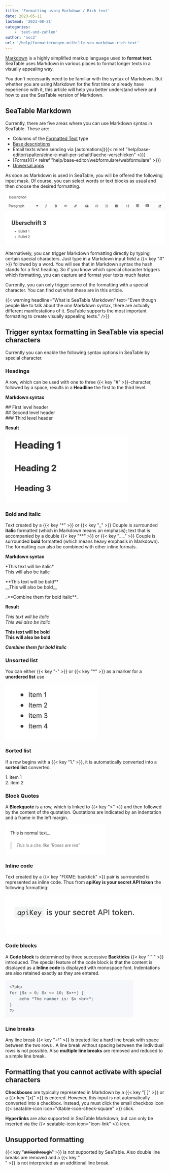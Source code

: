 ```yaml
---
title: 'Formatting using Markdown / Rich text'
date: 2023-05-11
lastmod: '2023-08-21'
categories:
    - 'text-und-zahlen'
author: 'nsc2'
url: '/help/formatierungen-mithilfe-von-markdown-rich-text'
---
```


[Markdown](https://en.wikipedia.org/wiki/Markdown) is a highly simplified markup language used to **format text**. SeaTable uses Markdown in various places to format longer texts in a visually appealing way.

You don't necessarily need to be familiar with the syntax of Markdown. But whether you are using Markdown for the first time or already have experience with it, this article will help you better understand where and how to use the SeaTable version of Markdown.

## SeaTable Markdown

Currently, there are five areas where you can use Markdown syntax in SeaTable. These are:

- Columns of the [Formatted Text](https://seatable.io/en/docs/text-und-zahlen/die-spalten-text-und-formatierter-text/) type
- [Base descriptions](https://seatable.io/en/docs/arbeiten-mit-bases/wie-man-einer-base-eine-beschreibung-hinzufuegt/)
- Email texts when sending via [automations]({{< relref "help/base-editor/spalten/eine-e-mail-per-schaltflaeche-verschicken" >}})
- [Forms]({{< relref "help/base-editor/webformulare/webformulare" >}})
- [Universal apps](https://seatable.io/en/docs/apps/universelle-app/)

As soon as Markdown is used in SeaTable, you will be offered the following input mask. Of course, you can select words or text blocks as usual and then choose the desired formatting.

![Markdown in SeaTable](images/markdown-seatable.png)

Alternatively, you can trigger Markdown formatting directly by typing certain special characters. Just type in a Markdown input field a {{< key "#" >}} followed by a word. You will see that in Markdown syntax the hash stands for a first heading. So if you know which special character triggers which formatting, you can capture and format your texts much faster.

Currently, you can only trigger some of the formatting with a special character. You can find out what these are in this article.

{{< warning  headline="What is SeaTable Markdown"  text="Even though people like to talk about the _one_ Markdown syntax, there are actually different manifestations of it. SeaTable supports the most important formatting to create visually appealing texts." />}}

## Trigger syntax formatting in SeaTable via special characters

Currently you can enable the following syntax options in SeaTable by special character.

### Headings

A row, which can be used with one to three {{< key "#" >}}\-character, followed by a space, results in a **Headline** the first to the third level.

**Markdown syntax**

\## First level header  
\## Second level header  
\### Third level header

**Result**

![Result of Markdown syntax headings](images/syntax-headings-richtext-markdown-1.png)

### Bold and italic

Text created by a {{< key "\*" >}} or {{< key "\_" >}} Couple is surrounded **italic** formatted (which in Markdown means an emphasis); text that is accompanied by a double {{< key "\*\*" >}} or {{< key "\_ \_" >}} Couple is surrounded **bold** formatted (which means heavy emphasis in Markdown). The formatting can also be combined with other inline formats.

**Markdown syntax**

\*This text will be italic\*  
This will also be italic

\*\*This text will be bold\*\*  
\_\_This will also be bold\_\_

\_\*\*Combine them for bold italic\*\*\_

**Result**

_This text will be italic_  
_This will also be italic_

**This text will be bold**  
**This will also be bold**

_**Combine them for bold italic**_

### Unsorted list

You can either {{< key "\-" >}} or {{< key "\*" >}} as a marker for a **unordered list** use

![Result of Markdown Syntax Unsorted List](images/result-unordered-list-syntax-1.png)

### Sorted list

If a row begins with a {{< key "1." >}}, it is automatically converted into a **sorted list** converted.

1\. item 1  
2\. item 2

### Block Quotes

A **Blockquote** is a row, which is linked to {{< key "\>" >}} and then followed by the content of the quotation. Quotations are indicated by an indentation and a frame in the left margin.

![Markdown quote](images/markdown-cite.png)

### Inline code

Text created by a {{< key "FIXME: backtick" >}} pair is surrounded is represented as inline code. Thus from **apiKey is your secret API token** the following formatting:

![Result of Markdown syntax inline code](images/result-inline-code.png)

### Code blocks

A **Code block** is determined by three successive **Backticks** {{< key "```" >}} introduced. The special feature of the code block is that the content is displayed as a **Inline code** is displayed with monospace font. Indentations are also retained exactly as they are entered.

![Markdown code block](images/markdown-codeblock.png)

### Line breaks

Any line break {{< key "↵" >}} is treated like a hard line break with space between the two rows . A line break without spacing between the individual rows is not possible. Also **multiple line breaks** are removed and reduced to a simple line break.

## Formatting that you cannot activate with special characters

**Checkboxes** are typically represented in Markdown by a {{< key "\[ \]" >}} or a {{< key "\[x\]" >}} is entered. However, this input is not automatically converted into a checkbox. Instead, you must click the small checkbox icon {{< seatable-icon icon="dtable-icon-check-square" >}} click.

**Hyperlinks** are also supported in SeaTable Markdown, but can only be inserted via the {{< seatable-icon icon="icon-link" >}} icon.

## Unsupported formatting

{{< key "~~strikethrough~~" >}} is not supported by SeaTable. Also double line breaks are removed and a {{< key "<br>" >}} is not interpreted as an additional line break.

